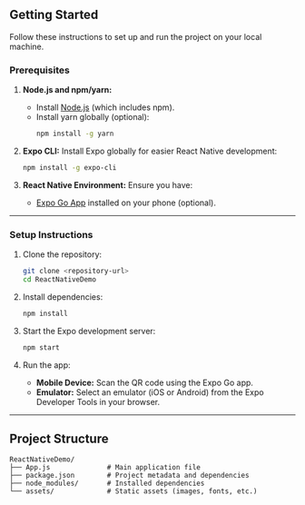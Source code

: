 ## **Getting Started**

Follow these instructions to set up and run the project on your local machine.

### **Prerequisites**

1. **Node.js and npm/yarn:**
   - Install [Node.js](https://nodejs.org/) (which includes npm).
   - Install yarn globally (optional):
     ```bash
     npm install -g yarn
     ```

2. **Expo CLI:** Install Expo globally for easier React Native development:
   ```bash
   npm install -g expo-cli
   ```

3. **React Native Environment:** Ensure you have:
   - [Expo Go App](https://expo.dev/client) installed on your phone (optional).

---

### **Setup Instructions**

1. Clone the repository:
   ```bash
   git clone <repository-url>
   cd ReactNativeDemo
   ```

2. Install dependencies:
   ```bash
   npm install
   ```

3. Start the Expo development server:
   ```bash
   npm start
   ```

4. Run the app:
   - **Mobile Device:** Scan the QR code using the Expo Go app.
   - **Emulator:** Select an emulator (iOS or Android) from the Expo Developer Tools in your browser.

---

## **Project Structure**

```
ReactNativeDemo/
├── App.js              # Main application file
├── package.json        # Project metadata and dependencies
├── node_modules/       # Installed dependencies
└── assets/             # Static assets (images, fonts, etc.)
```



